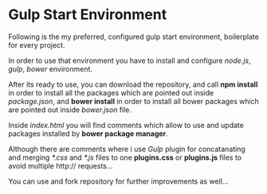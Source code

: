 # Gulp Start Environment

Following is the my preferred, configured gulp start environment, boilerplate for every project.

In order to use that environment you have to install and configure *node.js*, *gulp*, *bower* environment.

After its ready to use, you can download the repository, and call **npm install** in order to install all the packages which are pointed out inside *package.json*, and **bower install** in order to install all bower packages which are pointed out inside *bower.json* file.

Inside *index.html* you will find comments which allow to use and update packages installed by **bower package manager**.

Although there are comments where i use *Gulp* plugin for concatanating and merging _*.css_ and _*.js_ files to one **plugins.css** or **plugins.js** files to avoid multiple http:// requests...

You can use and fork repository for further improvements as well...
